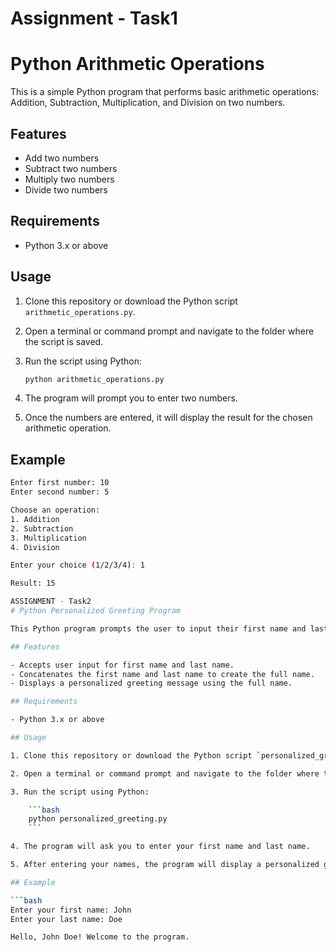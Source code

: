 # Assignment - Task1
# Python Arithmetic Operations

This is a simple Python program that performs basic arithmetic operations: Addition, Subtraction, Multiplication, and Division on two numbers. 

## Features

- Add two numbers
- Subtract two numbers
- Multiply two numbers
- Divide two numbers

## Requirements

- Python 3.x or above

## Usage

1. Clone this repository or download the Python script `arithmetic_operations.py`.

2. Open a terminal or command prompt and navigate to the folder where the script is saved.

3. Run the script using Python:

    ```bash
    python arithmetic_operations.py
    ```

4. The program will prompt you to enter two numbers.

5. Once the numbers are entered, it will display the result for the chosen arithmetic operation.

## Example

```bash
Enter first number: 10
Enter second number: 5

Choose an operation:
1. Addition
2. Subtraction
3. Multiplication
4. Division

Enter your choice (1/2/3/4): 1

Result: 15

ASSIGNMENT - Task2
# Python Personalized Greeting Program

This Python program prompts the user to input their first name and last name, concatenates them to form their full name, and then prints a personalized greeting message using the full name.

## Features

- Accepts user input for first name and last name.
- Concatenates the first name and last name to create the full name.
- Displays a personalized greeting message using the full name.

## Requirements

- Python 3.x or above

## Usage

1. Clone this repository or download the Python script `personalized_greeting.py`.

2. Open a terminal or command prompt and navigate to the folder where the script is saved.

3. Run the script using Python:

    ```bash
    python personalized_greeting.py
    ```

4. The program will ask you to enter your first name and last name.

5. After entering your names, the program will display a personalized greeting message.

## Example

```bash
Enter your first name: John
Enter your last name: Doe

Hello, John Doe! Welcome to the program.
